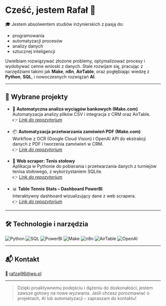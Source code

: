 # Cześć, jestem Rafał 👋

🎓 Jestem absolwentem studiów inżynierskich z pasją do:
- programowania
- automatyzacji procesów
- analizy danych
- sztucznej inteligencji

Uwielbiam rozwiązywać złożone problemy, optymalizować procesy i wydobywać cenne wnioski z danych. Stale rozwijam się, pracując z narzędziami takimi jak **Make**, **n8n**, **AirTable**, oraz pogłębiając wiedzę z **Python**, **SQL**, i nowoczesnych rozwiązań **AI**.

---

## 🚀 Wybrane projekty

- 🔁 **Automatyczna analiza wyciągów bankowych (Make.com)**  
  Automatyzacja analizy plików CSV i integracja z CRM oraz AirTable.  
  👉 *[Link do repozytorium](https://github.com/Rafzaj1996/Make.com-analysis-of-bank-statements-in-CSV-files)*

- 📦 **Automatyzacja przetwarzania zamówień PDF (Make.com)**  
  Workflow z OCR (Google Cloud Vision) i OpenAI API do ekstrakcji danych z PDF i tworzenia zamówień w CRM.  
  👉 *[Link do repozytorium](https://github.com/Rafzaj1996/Make.com-OCR-order-processing)*
  
- 🐍 **Web scraper: Tenis stołowy**  
  Aplikacja w Pythonie do pobierania i przetwarzania danych z turniejów tenisa stołowego, z wykorzystaniem SQLite.  
  👉 *[Link do repozytorium](https://github.com/Rafzaj1996/Web-Scraper)*

- 📊 **Table Tennis Stats – Dashboard PowerBI**  
  Interaktywny dashboard wizualizujący dane z web scrapera.  
  👉 *[Link do repozytorium](https://github.com/Rafzaj1996/PowerBI-Table-Tennis-Stats)*
---

## 🛠️ Technologie i narzędzia

![Python](https://img.shields.io/badge/-Python-3776AB?logo=python&logoColor=white&style=flat)
![SQL](https://img.shields.io/badge/-SQL-4479A1?logo=postgresql&logoColor=white&style=flat)
![PowerBI](https://img.shields.io/badge/-PowerBI-F2C811?logo=powerbi&logoColor=white&style=flat)
![Make](https://img.shields.io/badge/-Make.com-000000?style=flat)
![n8n](https://img.shields.io/badge/-n8n-FE8A71?logo=n8n&logoColor=white&style=flat)
![AirTable](https://img.shields.io/badge/-Airtable-18BFFF?logo=airtable&logoColor=white&style=flat)
![OpenAI](https://img.shields.io/badge/-OpenAI-412991?logo=openai&logoColor=white&style=flat)

---

## 📬 Kontakt

📧 rafzaj96@wp.pl

---

> Dzięki proaktywnemu podejściu i dążeniu do doskonałości, jestem zawsze gotowy na nowe wyzwania. Jeśli chcesz porozmawiać o projektach, AI lub automatyzacji – zapraszam do kontaktu!
